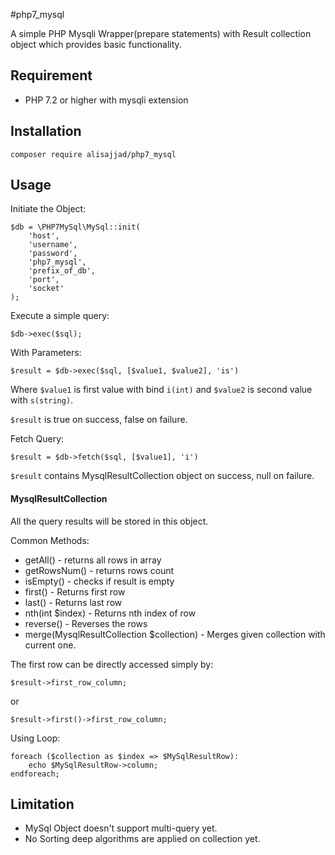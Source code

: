 #php7_mysql

A simple PHP Mysqli Wrapper(prepare statements) with Result collection object which provides basic functionality.

## Requirement
  - PHP 7.2 or higher with mysqli extension
  
## Installation

    composer require alisajjad/php7_mysql
    
## Usage

Initiate the Object:

    $db = \PHP7MySql\MySql::init(
        'host',
        'username',
        'password',
        'php7_mysql',
        'prefix_of_db',
        'port',
        'socket'
    );
    

Execute a simple query:

    $db->exec($sql);

With Parameters:

    $result = $db->exec($sql, [$value1, $value2], 'is')
    
Where `$value1` is first value with bind `i(int)` and `$value2` is second value with `s(string)`.

`$result` is true on success, false on failure.

Fetch Query:

    $result = $db->fetch($sql, [$value1], 'i')
    
`$result` contains MysqlResultCollection object on success, null on failure.

#### MysqlResultCollection

All the query results will be stored in this object.

Common Methods:
  - getAll() - returns all rows in array
  - getRowsNum() - returns rows count
  - isEmpty() - checks if result is empty
  - first() - Returns first row
  - last() - Returns last row
  - nth(int $index) - Returns nth index of row
  - reverse() - Reverses the rows
  - merge(MysqlResultCollection $collection) - Merges given collection with current one.
  
The first row can be directly accessed simply by:

    $result->first_row_column;
or

    $result->first()->first_row_column;
    
Using Loop:

    foreach ($collection as $index => $MySqlResultRow):
        echo $MySqlResultRow->column;
    endforeach;

## Limitation

  - MySql Object doesn't support multi-query yet.
  - No Sorting deep algorithms are applied on collection yet.
